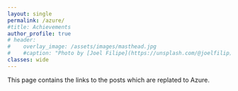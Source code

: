 ```yaml
---
layout: single
permalink: /azure/
#title: Achievements
author_profile: true
# header:
#    overlay_image: /assets/images/masthead.jpg
#    #caption: "Photo by [Joel Filipe](https://unsplash.com/@joelfilip) on [Unsplash](https://unsplash.com)"
classes: wide
---
```


This page contains the links to the posts which are replated to Azure.

